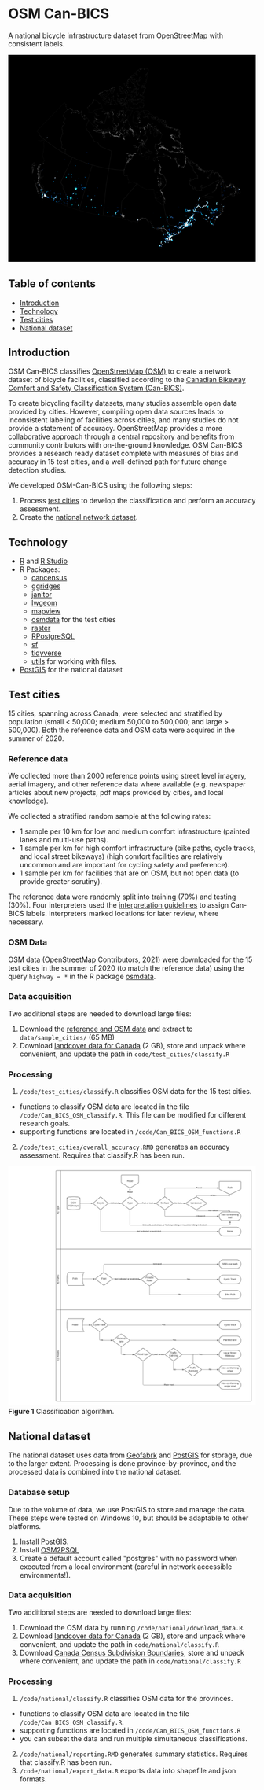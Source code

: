 # OSM Can-BICS
A national bicycle infrastructure dataset from OpenStreetMap with consistent 
labels.

![Bicycle facilities across Canada](figures/glow.png?raw=true "Bicycle facilities across Canada")

## Table of contents

* [Introduction](#introduction)
* [Technology](#technology)
* [Test cities](#test-cities)
* [National dataset](#national-dataset)

## Introduction
OSM Can-BICS classifies [OpenStreetMap (OSM)](https://www.openstreetmap.org/) to 
create a network dataset of bicycle facilities, classified according to the 
[Canadian Bikeway Comfort and Safety Classification System (Can-BICS)](https://www.canada.ca/en/public-health/services/reports-publications/health-promotion-chronic-disease-prevention-canada-research-policy-practice/vol-40-no-9-2020/canbics-classification-system-naming-convention-cycling-infrastructure.html). 

To create bicycling facility datasets, many studies assemble open data provided 
by cities. However, compiling open data sources leads to inconsistent labeling 
of facilities across cities, and many studies do not provide a statement of 
accuracy. OpenStreetMap provides a more collaborative approach through a central 
repository and benefits from community contributors with on-the-ground 
knowledge. OSM Can-BICS provides a research ready dataset complete with measures 
of bias and accuracy in 15 test cities, and a well-defined path for future change 
detection studies.

We developed OSM-Can-BICS using the following steps:

1. Process [test cities](#test-cities) to develop the classification and 
perform an accuracy assessment.
2. Create the [national network dataset](#national-dataset).

## Technology

* [R](https://www.r-project.org/) and [R Studio](https://www.rstudio.com/)
* R Packages:
  * [cancensus](https://mountainmath.github.io/cancensus/index.html)
  * [ggridges](https://www.rdocumentation.org/packages/ggridges/versions/0.5.3)
  * [janitor](https://www.rdocumentation.org/packages/janitor/versions/2.1.0)
  * [lwgeom](https://cran.r-project.org/web/packages/lwgeom/index.html)
  * [mapview](https://r-spatial.github.io/mapview/)
  * [osmdata](https://github.com/ropensci/osmdata) for the test cities
  * [raster](https://cran.r-project.org/web/packages/raster/index.html)
  * [RPostgreSQL](https://cran.r-project.org/web/packages/RPostgreSQL/index.html)
  * [sf](https://r-spatial.github.io/sf/)
  * [tidyverse](https://www.tidyverse.org/packages/)
  * [utils](https://cran.r-project.org/web/packages/R.utils/index.html) for 
  working with files.
* [PostGIS](https://PostGIS.net/) for the national dataset

## Test cities
15 cities, spanning across Canada, were selected and stratified by population 
(small < 50,000; medium 50,000 to 500,000; and large > 500,000). Both the 
reference data and OSM data were acquired in the summer of 2020.

### Reference data
We collected more than 2000 reference points using street level imagery, aerial 
imagery, and other reference data where available (e.g. newspaper articles about 
new projects, pdf maps provided by cities, and local knowledge). 

We collected a stratified random sample at the following rates:

* 1 sample per 10 km for low and medium comfort infrastructure (painted lanes 
and multi-use paths).
* 1 sample per km for high comfort infrastructure (bike paths, cycle tracks, and 
local street bikeways) (high comfort facilities are relatively uncommon and are 
important for cycling safety and preference). 
* 1 sample per km for facilities that are on OSM, but not open data (to provide 
greater scrutiny). 

The reference data were randomly split into training (70%) and testing (30%). 
Four interpreters used the [interpretation guidelines](https://docs.google.com/document/d/1M5wUzod1OPEfSOnpgzl4S9QM92IbeKEwJr7UVeX_zn8/edit?usp=sharing) 
to assign Can-BICS labels. Interpreters marked locations for later review, 
where necessary.

### OSM Data
OSM data (OpenStreetMap Contributors, 2021) were downloaded for the 15 test 
cities in the summer of 2020 (to match the reference data) using the query 
`highway = *` in the R package [osmdata](https://cran.r-project.org/web/packages/osmdata/index.html).

### Data acquisition
Two additional steps are needed to download large files:
1. Download the [reference and OSM data](https://www.dropbox.com/s/bd6tjq0rhznfa90/sample_cities.zip?dl=0) and extract to `data/sample_cities/` (65 MB)
2. Download [landcover data for Canada](https://ftp.maps.canada.ca/pub/nrcan_rncan/Land-cover_Couverture-du-sol/canada-landcover_canada-couverture-du-sol/CanadaLandcover2015.zip) (2 GB), store and unpack where convenient, and update the path in `code/test_cities/classify.R`

### Processing
1. `/code/test_cities/classify.R` classifies OSM data for the 15 test cities.
  * functions to classify OSM data are located in the file `/code/Can_BICS_OSM_classify.R`. 
  This file can be modified for different research goals.
  * supporting functions are located in `/code/Can_BICS_OSM_functions.R`
2. `/code/test_cities/overall_accuracy.RMD` generates an accuracy assessment. 
Requires that classify.R has been run.

![Classification algorithm](figures/classify.png?raw=true "Classification algorithm")
**Figure 1** Classification algorithm.

## National dataset
The national dataset uses data from 
[Geofabrk](https://www.geofabrik.de/data/) and [PostGIS](https://postgis.net/) for 
storage, due to the larger extent. Processing is done province-by-province, and 
the processed data is combined into the national dataset.

### Database setup
Due to the volume of data, we use PostGIS to store and manage the data. These 
steps were tested on Windows 10, but should be adaptable to other platforms.
1. Install [PostGIS](https://postgis.net/windows_downloads/). 
2. Install [OSM2PSQL](https://osm2pgsql.org/doc/install.html#installing-on-windows)
3. Create a default account called "postgres" with no password when executed 
from a local environment (careful in network accessible environments!).

### Data acquisition
Two additional steps are needed to download large files:
1. Download the OSM data by running `/code/national/download_data.R`. 
2. Download [landcover data for Canada](https://ftp.maps.canada.ca/pub/nrcan_rncan/Land-cover_Couverture-du-sol/canada-landcover_canada-couverture-du-sol/CanadaLandcover2015.zip) (2 GB), store and unpack where convenient, and update the path in `code/national/classify.R`
3. Download [Canada Census Subdivision Boundaries](https://www12.statcan.gc.ca/census-recensement/2011/geo/bound-limit/bound-limit-2016-eng.cfm), 
store and unpack where convenient, and update the path in `code/national/classify.R`

### Processing
1. `/code/national/classify.R` classifies OSM data for the provinces.
  * functions to classify OSM data are located in the file `/code/Can_BICS_OSM_classify.R`. 
  * supporting functions are located in `/code/Can_BICS_OSM_functions.R`
  * you can subset the data and run multiple simultaneous classifications.
2. `/code/national/reporting.RMD` generates summary statistics. 
Requires that classify.R has been run.
3. `/code/national/export_data.R` exports data into shapefile and json formats.
